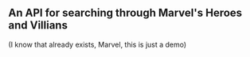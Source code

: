 ## An API for searching through Marvel's Heroes and Villians
(I know that already exists, Marvel, this is just a demo)